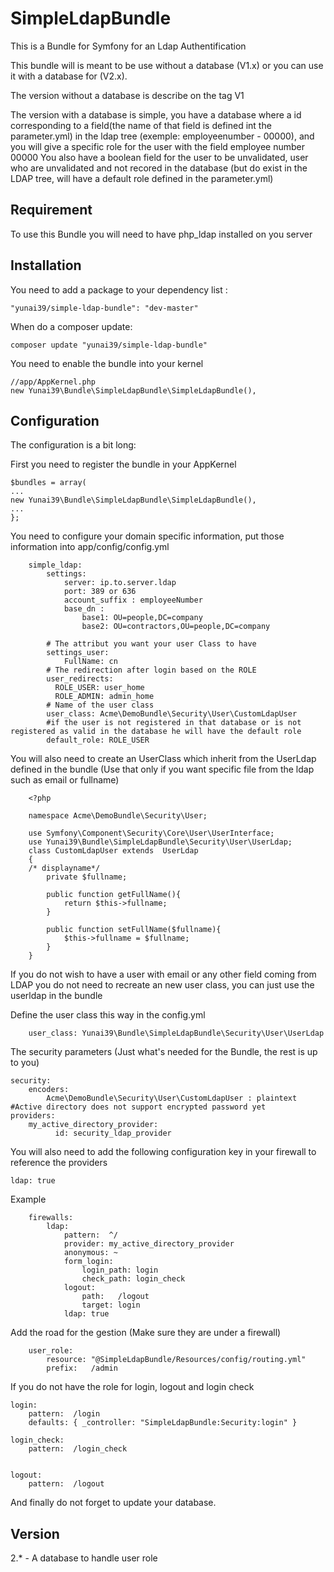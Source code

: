 SimpleLdapBundle
================

This is a Bundle for Symfony for an Ldap Authentification

This bundle will is meant to be use without a database (V1.x) or you can use it with a database for (V2.x).

The version without a database is describe on the tag V1

The version with a database is simple, you have a database where a id corresponding to a field(the name of that field is defined int the parameter.yml) in the ldap tree (exemple: employeenumber - 00000), and you will give a specific role for the user with the field employee number 00000
You also have a boolean field for the user to be unvalidated, user who are unvalidated and not recored in the database (but do exist in the LDAP tree, will have a default role defined in the parameter.yml)

Requirement
-----------

To use this Bundle you will need to have php_ldap installed on you server

Installation
------------

You need to add a package to your dependency list :

	"yunai39/simple-ldap-bundle": "dev-master"
	
When do a composer update:
	
	composer update "yunai39/simple-ldap-bundle"

You need to enable the bundle into your kernel

    //app/AppKernel.php
    new Yunai39\Bundle\SimpleLdapBundle\SimpleLdapBundle(),
    

Configuration
-------------

The configuration is a bit long:

First you need to register the bundle in your AppKernel
	
	
    $bundles = array(
	...
	new Yunai39\Bundle\SimpleLdapBundle\SimpleLdapBundle(),
	...
	};



You need to configure your domain specific information, put those information into app/config/config.yml

		simple_ldap:
		    settings:
		        server: ip.to.server.ldap
		        port: 389 or 636
		        account_suffix : employeeNumber 
		        base_dn :
		            base1: OU=people,DC=company
		            base2: OU=contractors,OU=people,DC=company

			# The attribut you want your user Class to have
		    settings_user:
		    	FullName: cn
			# The redirection after login based on the ROLE
		    user_redirects: 
		      ROLE_USER: user_home
		      ROLE_ADMIN: admin_home
			# Name of the user class
		    user_class: Acme\DemoBundle\Security\User\CustomLdapUser
			#if the user is not registered in that database or is not registered as valid in the database he will have the default role
		    default_role: ROLE_USER

You will also need to create an UserClass which inherit from the UserLdap defined in the bundle (Use that only if you want specific file from the ldap such as email or fullname)

		<?php
		
		namespace Acme\DemoBundle\Security\User;
		
		use Symfony\Component\Security\Core\User\UserInterface;
		use Yunai39\Bundle\SimpleLdapBundle\Security\User\UserLdap;
		class CustomLdapUser extends  UserLdap
		{
		/* displayname*/
		    private $fullname;
		
		    public function getFullName(){
		        return $this->fullname;
		    }
		
		    public function setFullName($fullname){
		        $this->fullname = $fullname; 
		    }
		}


If you do not wish to have a user with email or any other field coming from LDAP you do not need to recreate an new user class, you can just use the userldap in the bundle

Define the user class this way in the config.yml

    	user_class: Yunai39\Bundle\SimpleLdapBundle\Security\User\UserLdap



The security parameters (Just what's needed for the Bundle, the rest is up to you)

    security:
        encoders:
            Acme\DemoBundle\Security\User\CustomLdapUser : plaintext #Active directory does not support encrypted password yet
    providers:
        my_active_directory_provider:
              id: security_ldap_provider

You will also need to add the following configuration key in your firewall to reference the providers

    ldap: true
    
Example

        firewalls:
	        ldap:
	            pattern:  ^/
	            provider: my_active_directory_provider
	            anonymous: ~
	            form_login:
	                login_path: login
	                check_path: login_check
	            logout:
	                path:   /logout
	                target: login
	            ldap: true
                
Add the road for the gestion (Make sure they are under a firewall)

		user_role:
		    resource: "@SimpleLdapBundle/Resources/config/routing.yml"
		    prefix:   /admin

If you do not have the role for login, logout and login check


	login:
	    pattern:  /login
	    defaults: { _controller: "SimpleLdapBundle:Security:login" }
	
	login_check:
	    pattern:  /login_check
	
	
	logout:
	    pattern:  /logout

And finally do not forget to update your database.

Version
----------------------
	
2.*
	- A database to handle user role
